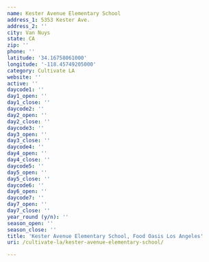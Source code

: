 ```yaml
---
name: Kester Avenue Elementary School
address_1: 5353 Kester Ave.
address_2: ''
city: Van Nuys
state: CA
zip: ''
phone: ''
latitude: '34.16758061000'
longitude: '-118.45749205000'
category: Cultivate LA
website: ''
active: ''
daycode1: ''
day1_open: ''
day1_close: ''
daycode2: ''
day2_open: ''
day2_close: ''
daycode3: ''
day3_open: ''
day3_close: ''
daycode4: ''
day4_open: ''
day4_close: ''
daycode5: ''
day5_open: ''
day5_close: ''
daycode6: ''
day6_open: ''
daycode7: ''
day7_open: ''
day7_close: ''
year_round (y/n): ''
season_open: ''
season_close: ''
title: 'Kester Avenue Elementary School, Food Oasis Los Angeles'
uri: /cultivate-la/kester-avenue-elementary-school/

---
```

